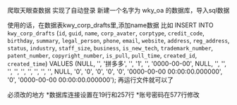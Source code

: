 爬取天眼查数据
实现了自动登录
新建一个名字为 wky_oa 的数据库，导入sql数据

使用的话，在数据表kwy_corp_drafts里,添加name数据
比如
INSERT INTO `kwy_corp_drafts` (`id`, `guid`, `name`, `corp_avater`, `corptype`, `credit_code`, `birthday`, `summary`, `legal_person`, `phone`, `email`, `website`, `address`, `reg_address`, `status`, `industry`, `staff_size`, `business`, `is_new_tech`, `trademark_number`, `patent_number`, `copyright_number`, `is_pull`, `pull_time`, `created_id`, `created_time`) VALUES (NULL, '', '拼多多', '', '1', '', '0000-00-00', NULL, '', '', '', '', '', '', '', '', '', NULL, '0', '0', '0', '0', '0', '0000-00-00 00:00:00.000000', '0', '0000-00-00 00:00:00.000000');
再运行文件就可以了



必须改的地方
*数据库连接设置在19行和257行
*账号密码在577行修改